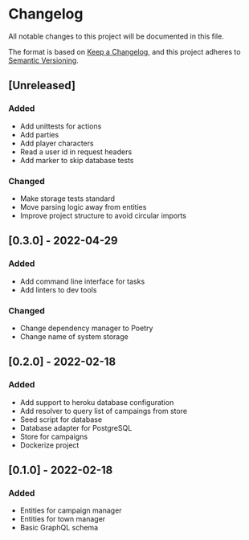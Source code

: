 # Changelog
All notable changes to this project will be documented in this file.

The format is based on [Keep a Changelog](https://keepachangelog.com/en/1.0.0/),
and this project adheres to [Semantic Versioning](https://semver.org/spec/v2.0.0.html).


## [Unreleased]
### Added
* Add unittests for actions
* Add parties
* Add player characters
* Read a user id in request headers
* Add marker to skip database tests
### Changed
* Make storage tests standard
* Move parsing logic away from entities
* Improve project structure to avoid circular imports

## [0.3.0] - 2022-04-29
### Added
* Add command line interface for tasks
* Add linters to dev tools
### Changed
* Change dependency manager to Poetry
* Change name of system storage


## [0.2.0] - 2022-02-18
### Added
* Add support to heroku database configuration
* Add resolver to query list of campaings from store
* Seed script for database
* Database adapter for PostgreSQL
* Store for campaigns
* Dockerize project

## [0.1.0] - 2022-02-18
### Added
* Entities for campaign manager
* Entities for town manager
* Basic GraphQL schema
